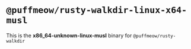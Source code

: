 # `@puffmeow/rusty-walkdir-linux-x64-musl`

This is the **x86_64-unknown-linux-musl** binary for `@puffmeow/rusty-walkdir`
